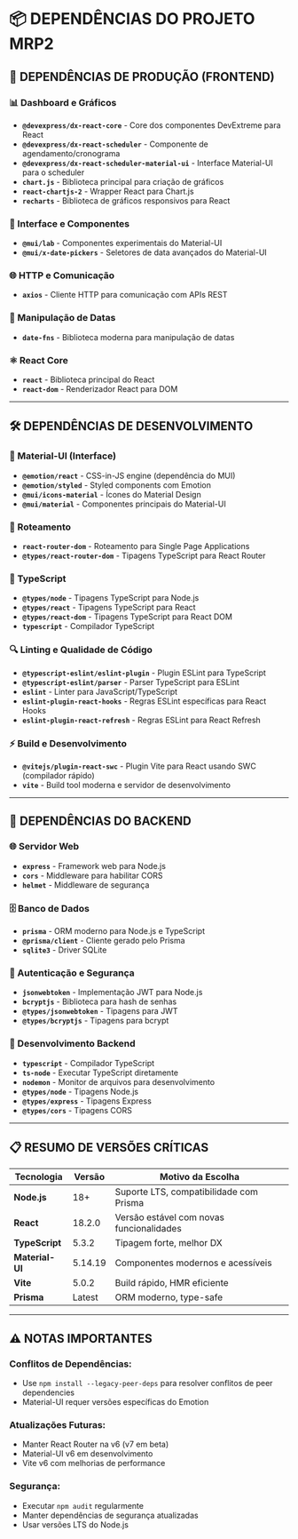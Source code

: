 # 📦 **DEPENDÊNCIAS DO PROJETO MRP2**

## **🎯 DEPENDÊNCIAS DE PRODUÇÃO (FRONTEND)**

### **📊 Dashboard e Gráficos**
- **`@devexpress/dx-react-core`** - Core dos componentes DevExtreme para React
- **`@devexpress/dx-react-scheduler`** - Componente de agendamento/cronograma
- **`@devexpress/dx-react-scheduler-material-ui`** - Interface Material-UI para o scheduler
- **`chart.js`** - Biblioteca principal para criação de gráficos
- **`react-chartjs-2`** - Wrapper React para Chart.js
- **`recharts`** - Biblioteca de gráficos responsivos para React

### **🎨 Interface e Componentes**
- **`@mui/lab`** - Componentes experimentais do Material-UI
- **`@mui/x-date-pickers`** - Seletores de data avançados do Material-UI

### **🌐 HTTP e Comunicação**
- **`axios`** - Cliente HTTP para comunicação com APIs REST

### **📅 Manipulação de Datas**
- **`date-fns`** - Biblioteca moderna para manipulação de datas

### **⚛️ React Core**
- **`react`** - Biblioteca principal do React
- **`react-dom`** - Renderizador React para DOM

---

## **🛠️ DEPENDÊNCIAS DE DESENVOLVIMENTO**

### **🎨 Material-UI (Interface)**
- **`@emotion/react`** - CSS-in-JS engine (dependência do MUI)
- **`@emotion/styled`** - Styled components com Emotion
- **`@mui/icons-material`** - Ícones do Material Design
- **`@mui/material`** - Componentes principais do Material-UI

### **🔀 Roteamento**
- **`react-router-dom`** - Roteamento para Single Page Applications
- **`@types/react-router-dom`** - Tipagens TypeScript para React Router

### **📝 TypeScript**
- **`@types/node`** - Tipagens TypeScript para Node.js
- **`@types/react`** - Tipagens TypeScript para React
- **`@types/react-dom`** - Tipagens TypeScript para React DOM
- **`typescript`** - Compilador TypeScript

### **🔍 Linting e Qualidade de Código**
- **`@typescript-eslint/eslint-plugin`** - Plugin ESLint para TypeScript
- **`@typescript-eslint/parser`** - Parser TypeScript para ESLint
- **`eslint`** - Linter para JavaScript/TypeScript
- **`eslint-plugin-react-hooks`** - Regras ESLint específicas para React Hooks
- **`eslint-plugin-react-refresh`** - Regras ESLint para React Refresh

### **⚡ Build e Desenvolvimento**
- **`@vitejs/plugin-react-swc`** - Plugin Vite para React usando SWC (compilador rápido)
- **`vite`** - Build tool moderna e servidor de desenvolvimento

---

## **🔧 DEPENDÊNCIAS DO BACKEND**

### **🌐 Servidor Web**
- **`express`** - Framework web para Node.js
- **`cors`** - Middleware para habilitar CORS
- **`helmet`** - Middleware de segurança

### **🗄️ Banco de Dados**
- **`prisma`** - ORM moderno para Node.js e TypeScript
- **`@prisma/client`** - Cliente gerado pelo Prisma
- **`sqlite3`** - Driver SQLite

### **🔐 Autenticação e Segurança**
- **`jsonwebtoken`** - Implementação JWT para Node.js
- **`bcryptjs`** - Biblioteca para hash de senhas
- **`@types/jsonwebtoken`** - Tipagens para JWT
- **`@types/bcryptjs`** - Tipagens para bcrypt

### **📝 Desenvolvimento Backend**
- **`typescript`** - Compilador TypeScript
- **`ts-node`** - Executar TypeScript diretamente
- **`nodemon`** - Monitor de arquivos para desenvolvimento
- **`@types/node`** - Tipagens Node.js
- **`@types/express`** - Tipagens Express
- **`@types/cors`** - Tipagens CORS

---

## **📋 RESUMO DE VERSÕES CRÍTICAS**

| Tecnologia | Versão | Motivo da Escolha |
|------------|--------|-------------------|
| **Node.js** | 18+ | Suporte LTS, compatibilidade com Prisma |
| **React** | 18.2.0 | Versão estável com novas funcionalidades |
| **TypeScript** | 5.3.2 | Tipagem forte, melhor DX |
| **Material-UI** | 5.14.19 | Componentes modernos e acessíveis |
| **Vite** | 5.0.2 | Build rápido, HMR eficiente |
| **Prisma** | Latest | ORM moderno, type-safe |

---

## **⚠️ NOTAS IMPORTANTES**

### **Conflitos de Dependências:**
- Use `npm install --legacy-peer-deps` para resolver conflitos de peer dependencies
- Material-UI requer versões específicas do Emotion

### **Atualizações Futuras:**
- Manter React Router na v6 (v7 em beta)
- Material-UI v6 em desenvolvimento
- Vite v6 com melhorias de performance

### **Segurança:**
- Executar `npm audit` regularmente
- Manter dependências de segurança atualizadas
- Usar versões LTS do Node.js 